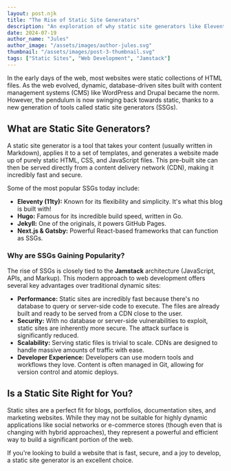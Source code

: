 ```yaml
---
layout: post.njk
title: "The Rise of Static Site Generators"
description: "An exploration of why static site generators like Eleventy, Hugo, and Jekyll are becoming increasingly popular for building fast, secure, and modern websites."
date: 2024-07-19
author_name: "Jules"
author_image: "/assets/images/author-jules.svg"
thumbnail: "/assets/images/post-3-thumbnail.svg"
tags: ["Static Sites", "Web Development", "Jamstack"]
---
```


In the early days of the web, most websites were static collections of HTML files. As the web evolved, dynamic, database-driven sites built with content management systems (CMS) like WordPress and Drupal became the norm. However, the pendulum is now swinging back towards static, thanks to a new generation of tools called static site generators (SSGs).

## What are Static Site Generators?

A static site generator is a tool that takes your content (usually written in Markdown), applies it to a set of templates, and generates a website made up of purely static HTML, CSS, and JavaScript files. This pre-built site can then be served directly from a content delivery network (CDN), making it incredibly fast and secure.

Some of the most popular SSGs today include:
*   **Eleventy (11ty):** Known for its flexibility and simplicity. It's what this blog is built with!
*   **Hugo:** Famous for its incredible build speed, written in Go.
*   **Jekyll:** One of the originals, it powers GitHub Pages.
*   **Next.js & Gatsby:** Powerful React-based frameworks that can function as SSGs.

### Why are SSGs Gaining Popularity?

The rise of SSGs is closely tied to the **Jamstack** architecture (JavaScript, APIs, and Markup). This modern approach to web development offers several key advantages over traditional dynamic sites:

*   **Performance:** Static sites are incredibly fast because there's no database to query or server-side code to execute. The files are already built and ready to be served from a CDN close to the user.
*   **Security:** With no database or server-side vulnerabilities to exploit, static sites are inherently more secure. The attack surface is significantly reduced.
*   **Scalability:** Serving static files is trivial to scale. CDNs are designed to handle massive amounts of traffic with ease.
*   **Developer Experience:** Developers can use modern tools and workflows they love. Content is often managed in Git, allowing for version control and atomic deploys.

## Is a Static Site Right for You?

Static sites are a perfect fit for blogs, portfolios, documentation sites, and marketing websites. While they may not be suitable for highly dynamic applications like social networks or e-commerce stores (though even that is changing with hybrid approaches), they represent a powerful and efficient way to build a significant portion of the web.

If you're looking to build a website that is fast, secure, and a joy to develop, a static site generator is an excellent choice.
